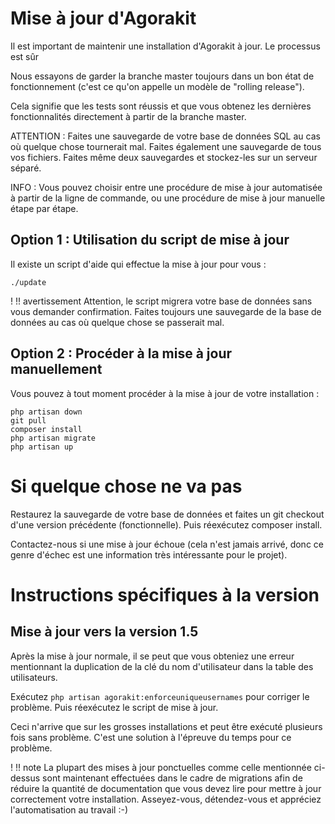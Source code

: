 # Mise à jour d'Agorakit
Il est important de maintenir une installation d'Agorakit à jour. Le processus est sûr

Nous essayons de garder la branche master toujours dans un bon état de fonctionnement (c'est ce qu'on appelle un modèle de "rolling release").

Cela signifie que les tests sont réussis et que vous obtenez les dernières fonctionnalités directement à partir de la branche master.

ATTENTION : Faites une sauvegarde de votre base de données SQL au cas où quelque chose tournerait mal. Faites également une sauvegarde de tous vos fichiers. Faites même deux sauvegardes et stockez-les sur un serveur séparé.


INFO : Vous pouvez choisir entre une procédure de mise à jour automatisée à partir de la ligne de commande, ou une procédure de mise à jour manuelle étape par étape.

## Option 1 : Utilisation du script de mise à jour
Il existe un script d'aide qui effectue la mise à jour pour vous :

```
./update
```

! !! avertissement
    Attention, le script migrera votre base de données sans vous demander confirmation. Faites toujours une sauvegarde de la base de données au cas où quelque chose se passerait mal.


## Option 2 : Procéder à la mise à jour manuellement
Vous pouvez à tout moment procéder à la mise à jour de votre installation :

```
php artisan down
git pull
composer install
php artisan migrate
php artisan up
```


# Si quelque chose ne va pas
Restaurez la sauvegarde de votre base de données et faites un git checkout d'une version précédente (fonctionnelle). Puis réexécutez composer install.

Contactez-nous si une mise à jour échoue (cela n'est jamais arrivé, donc ce genre d'échec est une information très intéressante pour le projet).

# Instructions spécifiques à la version
## Mise à jour vers la version 1.5
Après la mise à jour normale, il se peut que vous obteniez une erreur mentionnant la duplication de la clé du nom d'utilisateur dans la table des utilisateurs.

Exécutez `php artisan agorakit:enforceuniqueusernames` pour corriger le problème.
Puis réexécutez le script de mise à jour.

Ceci n'arrive que sur les grosses installations et peut être exécuté plusieurs fois sans problème. C'est une solution à l'épreuve du temps pour ce problème.

! !! note
    La plupart des mises à jour ponctuelles comme celle mentionnée ci-dessus sont maintenant effectuées dans le cadre de migrations afin de réduire la quantité de documentation que vous devez lire pour mettre à jour correctement votre installation. Asseyez-vous, détendez-vous et appréciez l'automatisation au travail :-)
